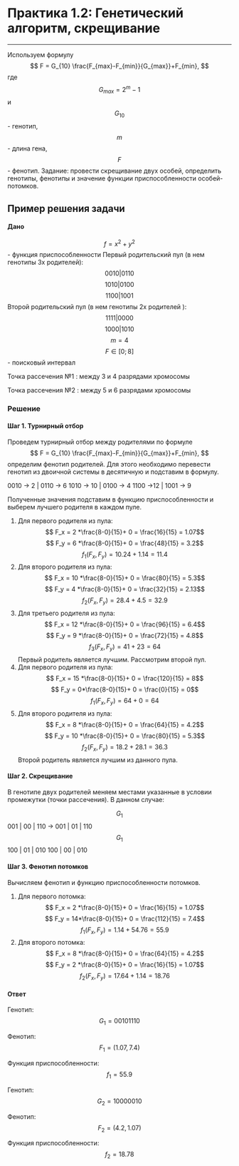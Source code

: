 # Практика 1.2: Генетический алгоритм, скрещивание 
___
Используем формулу
$$
F = G_{10} \frac{F_{max}-F_{min}}{G_{max}}+F_{min}, 
$$
где $$G_{max}  = 2^m-1$$ и $$G_{10}$$ - генотип, $$m$$ - длина гена, $$F$$ - фенотип. Задание: провести скрещивание двух особей, определить генотипы, фенотипы и значение функции приспособленности особей-потомков. 

## Пример решения задачи

#### Дано 
$$
f = x^2+y^2$$ - функция приспособленности
Первый родительский пул (в нем генотипы 3х родителей):
$$
0010 | 0110
$$
$$
1010 | 0100
$$
$$
1100 | 1001
$$ 
Второй родительский пул (в нем генотипы 2х родителей ):
$$
1111 | 0000
$$
$$
1000 | 1010
$$
$$
m = 4$$
$$
F \in [0; 8]$$ - поисковый интервал

Точка рассечения №1 : между 3 и 4 разрядами хромосомы

Точка рассечения №2 : между 5 и 6 разрядами хромосомы

### Решение
#### Шаг 1. Турнирный отбор
Проведем турнирный отбор между родителями по формуле 
$$
F = G_{10} \frac{F_{max}-F_{min}}{G_{max}}+F_{min}, 
$$
определим фенотип родителей. Для этого необходимо перевести генотип из двоичной системы в десятичную и подставим в формулу.

0010 -> 2 | 0110 -> 6
1010 -> 10 | 0100 -> 4
1100 ->12 | 1001 -> 9

Полученные значения подставим в функцию приспособленности и выберем лучшего родителя в каждом пуле. 

1. Для первого родителя из пула:
$$
F_x = 2 *\frac{8-0}{15}+ 0 = \frac{16}{15} = 1.07$$
 $$
 F_y = 6 *\frac{8-0}{15}+ 0 = \frac{48}{15} = 3.2$$
$$
f_1(F_x, F_y) = 10.24+1.14 = 11.4 
$$
2. Для второго родителя из пула:
$$
F_x = 10 *\frac{8-0}{15}+ 0 = \frac{80}{15} = 5.3$$
 $$
 F_y = 4 *\frac{8-0}{15}+ 0 = \frac{32}{15} = 2.13$$
$$
f_2(F_x, F_y) = 28.4+4.5 = 32.9 
$$
3. Для третьего родителя из пула:
$$
F_x = 12 *\frac{8-0}{15}+ 0 = \frac{96}{15} = 6.4$$
 $$
 F_y = 9 *\frac{8-0}{15}+ 0 = \frac{72}{15} = 4.8$$
$$
f_3(F_x, F_y) = 41+23 = 64 
$$
Первый родитель является лучшим. Рассмотрим второй пул.
1. Для первого родителя из пула:
$$
F_x = 15 *\frac{8-0}{15}+ 0 = \frac{120}{15} = 8$$
 $$
 F_y = 0*\frac{8-0}{15}+ 0 = \frac{0}{15} = 0$$
$$
f_1(F_x, F_y) = 64+0 = 64
$$
2. Для второго родителя из пула:
$$
F_x = 8 *\frac{8-0}{15}+ 0 = \frac{64}{15} = 4.2$$
 $$
 F_y = 10 *\frac{8-0}{15}+ 0 = \frac{80}{15} = 5.3$$
$$
f_2(F_x, F_y) = 18.2+28.1 = 36.3 
$$
Второй родитель является лучшим из данного пула.

#### Шаг 2. Скрещивание
В генотипе двух родителей меняем местами указанные в условии промежутки (точки рассечения). В данном случае: 

$$G_1$$  001 | 00 | 110           ->      001 | 01 | 110
$$G_1$$  100 | 01 | 010                    100 | 00 | 010

#### Шаг 3. Фенотип потомков
Вычисляем фенотип и функцию приспособленности потомков.
1. Для первого потомка:
$$
F_x = 2 *\frac{8-0}{15}+ 0 = \frac{16}{15} = 1.07$$
 $$
 F_y = 14*\frac{8-0}{15}+ 0 = \frac{112}{15} = 7.4$$
$$
f_1(F_x, F_y) = 1.14 + 54.76 = 55.9
$$
2. Для второго потомка:
$$
F_x = 8 *\frac{8-0}{15}+ 0 = \frac{64}{15} = 4.2$$
 $$
 F_y = 2 *\frac{8-0}{15}+ 0 = \frac{16}{15} = 1.07$$
$$
f_2(F_x, F_y) = 17.64+1.14 = 18.76 
$$
#### Ответ
Генотип: $$G_1  = 00101110$$

Фенотип: $$F_1 = (1.07, 7.4)$$

Функция приспособленности: $$f_1 = 55.9$$

Генотип: $$G_2  = 10000010$$

Фенотип: $$F_2 = (4.2, 1.07)$$

Функция приспособленности: $$f_2 = 18.78$$
